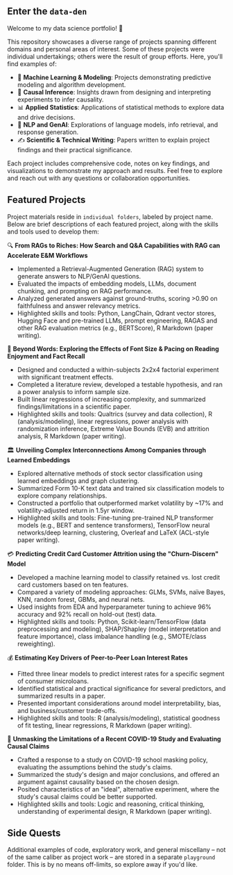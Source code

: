 ## Enter the `data-den`

Welcome to my data science portfolio! :wave:

This repository showcases a diverse range of projects spanning different domains and personal areas of interest. Some of these projects were individual undertakings; others were the result of group efforts. Here, you'll find examples of:

- :robot: **Machine Learning & Modeling**: Projects demonstrating predictive modeling and algorithm development.
- :test_tube: **Causal Inference**: Insights drawn from designing and interpreting experiments to infer causality.
- :bar_chart: **Applied Statistics**: Applications of statistical methods to explore data and drive decisions.
- :speech_balloon: **NLP and GenAI**: Explorations of language models, info retrieval, and response generation.
- :writing_hand: **Scientific & Technical Writing**: Papers written to explain project findings and their practical significance.

Each project includes comprehensive code, notes on key findings, and visualizations to demonstrate my approach and results. Feel free to explore and reach out with any questions or collaboration opportunities.

## Featured Projects

Project materials reside in `individual folders`, labeled by project name. Below are brief descriptions of each featured project, along with the skills and tools used to develop them:

:mag: **From RAGs to Riches: How Search and Q&A Capabilities with RAG can Accelerate E&M Workflows**
- Implemented a Retrieval-Augmented Generation (RAG) system to generate answers to NLP/GenAI questions.
- Evaluated the impacts of embedding models, LLMs, document chunking, and prompting on RAG performance.
- Analyzed generated answers against ground-truths, scoring >0.90 on faithfulness and answer relevancy metrics.
- Highlighted skills and tools: Python, LangChain, Qdrant vector stores, Hugging Face and pre-trained LLMs, prompt engineering, RAGAS and other RAG evaluation metrics (e.g., BERTScore), R Markdown (paper writing).

:open_book: **Beyond Words: Exploring the Effects of Font Size & Pacing on Reading Enjoyment and Fact Recall**
- Designed and conducted a within-subjects 2x2x4 factorial experiment with significant treatment effects.
- Completed a literature review, developed a testable hypothesis, and ran a power analysis to inform sample size.
- Built linear regressions of increasing complexity, and summarized findings/limitations in a scientific paper.
- Highlighted skills and tools: Qualtrics (survey and data collection), R (analysis/modeling), linear regressions, power analysis with randomization inference, Extreme Value Bounds (EVB) and attrition analysis, R Markdown (paper writing).

:classical_building: **Unveiling Complex Interconnections Among Companies through Learned Embeddings**
- Explored alternative methods of stock sector classification using learned embeddings and graph clustering.
- Summarized Form 10-K text data and trained six classification models to explore company relationships.
- Constructed a portfolio that outperformed market volatility by ~17% and volatility-adjusted return in 1.5yr window.
- Highlighted skills and tools: Fine-tuning pre-trained NLP transformer models (e.g., BERT and sentence transformers), TensorFlow neural networks/deep learning, clustering, Overleaf and LaTeX (ACL-style paper writing).

:credit_card: **Predicting Credit Card Customer Attrition using the "Churn-Discern" Model**
- Developed a machine learning model to classify retained vs. lost credit card customers based on ten features.
- Compared a variety of modeling approaches: GLMs, SVMs, naïve Bayes, KNN, random forest, GBMs, and neural nets.
- Used insights from EDA and hyperparameter tuning to achieve 96% accuracy and 92% recall on hold-out (test) data.
- Highlighted skills and tools: Python, Scikit-learn/TensorFlow (data preprocessing and modeling), SHAP/Shapley (model interpretation and feature importance), class imbalance handling (e.g., SMOTE/class reweighting).

:moneybag: **Estimating Key Drivers of Peer-to-Peer Loan Interest Rates**
- Fitted three linear models to predict interest rates for a specific segment of consumer microloans.
- Identified statistical and practical significance for several predictors, and summarized results in a paper.
- Presented important considerations around model interpretability, bias, and business/customer trade-offs.
- Highlighted skills and tools: R (analysis/modeling), statistical goodness of fit testing, linear regressions, R Markdown (paper writing).

:page_with_curl: **Unmasking the Limitations of a Recent COVID-19 Study and Evaluating Causal Claims**
- Crafted a response to a study on COVID-19 school masking policy, evaluating the assumptions behind the study's claims.
- Summarized the study's design and major conclusions, and offered an argument against causality based on the chosen design.
- Posited characteristics of an "ideal", alternative experiment, where the study's causal claims could be better supported.
- Highlighted skills and tools: Logic and reasoning, critical thinking, understanding of experimental design, R Markdown (paper writing).

## Side Quests

Additional examples of code, exploratory work, and general miscellany – not of the same caliber as project work – are stored in a separate `playground` folder. This is by no means off-limits, so explore away if you'd like.
